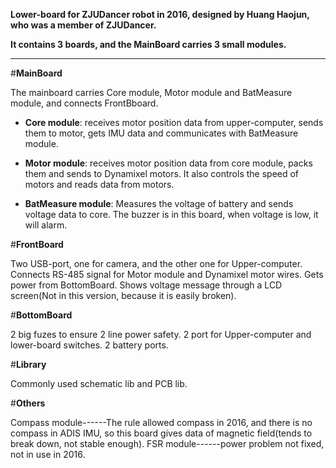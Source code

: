**Lower-board for ZJUDancer robot in 2016, designed by Huang Haojun, who was a member of ZJUDancer.**

**It contains 3 boards, and the MainBoard carries 3 small modules.**

---

#**MainBoard**

The mainboard carries Core module, Motor module and BatMeasure module, and connects FrontBboard.

+ **Core module**: receives motor position data from upper-computer, sends them to motor, gets IMU data and communicates with BatMeasure module.

+ **Motor module**: receives motor position data from core module, packs them and sends to Dynamixel motors. It also controls the speed of motors and reads data from motors.

+ **BatMeasure module**: Measures the voltage of battery and sends voltage data to core. The buzzer is in this board, when voltage is low, it will alarm.

#**FrontBoard**

Two USB-port, one for camera, and the other one for Upper-computer. Connects RS-485 signal for Motor module and Dynamixel motor wires. Gets power from BottomBoard. Shows voltage message through a LCD screen(Not in this version, because it is easily broken).

#**BottomBoard**

2 big fuzes to ensure 2 line power safety. 2 port for Upper-computer and lower-board switches. 2 battery ports.

#**Library**

Commonly used schematic lib and PCB lib.

#**Others**

Compass module------The rule allowed compass in 2016, and there is no compass in ADIS IMU, so this board gives data of magnetic field(tends to break down, not stable enough). FSR module------power problem not fixed, not in use in 2016.